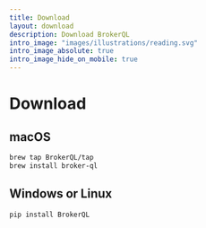 ```yaml
---
title: Download
layout: download
description: Download BrokerQL
intro_image: "images/illustrations/reading.svg"
intro_image_absolute: true
intro_image_hide_on_mobile: true
---
```


# Download

## macOS


```bash
brew tap BrokerQL/tap
brew install broker-ql
```

## Windows or Linux

```bash
pip install BrokerQL
```
